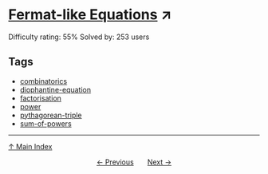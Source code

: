 # [Fermat-like Equations](https://projecteuler.net/problem=678) ↗️

Difficulty rating: 55%
Solved by: 253 users
## Tags

- [combinatorics](../tags/combinatorics.md)
- [diophantine-equation](../tags/diophantine-equation.md)
- [factorisation](../tags/factorisation.md)
- [power](../tags/power.md)
- [pythagorean-triple](../tags/pythagorean-triple.md)
- [sum-of-powers](../tags/sum-of-powers.md)



---

[↑ Main Index](../README.md)


<div align=center><a href='677.md'>← Previous</a> &nbsp;&nbsp; &nbsp;&nbsp;  <a href='679.md'>Next →</a></div>
